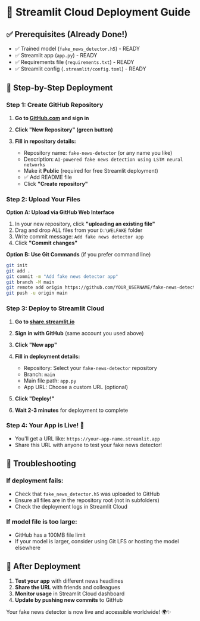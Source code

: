 # 🚀 Streamlit Cloud Deployment Guide

## ✅ Prerequisites (Already Done!)
- ✅ Trained model (`fake_news_detector.h5`) - READY
- ✅ Streamlit app (`app.py`) - READY  
- ✅ Requirements file (`requirements.txt`) - READY
- ✅ Streamlit config (`.streamlit/config.toml`) - READY

## 🎯 Step-by-Step Deployment

### Step 1: Create GitHub Repository

1. **Go to [GitHub.com](https://github.com) and sign in**

2. **Click "New Repository" (green button)**

3. **Fill in repository details:**
   - Repository name: `fake-news-detector` (or any name you like)
   - Description: `AI-powered fake news detection using LSTM neural networks`
   - Make it **Public** (required for free Streamlit deployment)
   - ✅ Add README file
   - Click **"Create repository"**

### Step 2: Upload Your Files

**Option A: Upload via GitHub Web Interface**
1. In your new repository, click **"uploading an existing file"**
2. Drag and drop ALL files from your `D:\WELFAKE` folder
3. Write commit message: `Add fake news detector app`
4. Click **"Commit changes"**

**Option B: Use Git Commands** (if you prefer command line)
```bash
git init
git add .
git commit -m "Add fake news detector app"
git branch -M main
git remote add origin https://github.com/YOUR_USERNAME/fake-news-detector.git
git push -u origin main
```

### Step 3: Deploy to Streamlit Cloud

1. **Go to [share.streamlit.io](https://share.streamlit.io)**

2. **Sign in with GitHub** (same account you used above)

3. **Click "New app"**

4. **Fill in deployment details:**
   - Repository: Select your `fake-news-detector` repository
   - Branch: `main`
   - Main file path: `app.py`
   - App URL: Choose a custom URL (optional)

5. **Click "Deploy!"**

6. **Wait 2-3 minutes** for deployment to complete

### Step 4: Your App is Live! 🎉

- You'll get a URL like: `https://your-app-name.streamlit.app`
- Share this URL with anyone to test your fake news detector!

## 🔧 Troubleshooting

### If deployment fails:
- Check that `fake_news_detector.h5` was uploaded to GitHub
- Ensure all files are in the repository root (not in subfolders)
- Check the deployment logs in Streamlit Cloud

### If model file is too large:
- GitHub has a 100MB file limit
- If your model is larger, consider using Git LFS or hosting the model elsewhere

## 🎯 After Deployment

1. **Test your app** with different news headlines
2. **Share the URL** with friends and colleagues  
3. **Monitor usage** in Streamlit Cloud dashboard
4. **Update by pushing new commits** to GitHub

Your fake news detector is now live and accessible worldwide! 🌍✨
